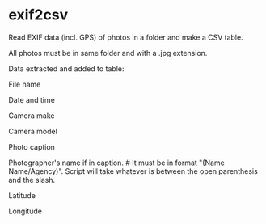 exif2csv
========

Read EXIF data (incl. GPS) of photos in a folder and make a CSV table.

All photos must be in same folder and with a .jpg extension.

Data extracted and added to table:

File name

Date and time

Camera make

Camera model

Photo caption

Photographer's name if in caption. # It must be in format "(Name Name/Agency)". Script will take whatever is between the open parenthesis and the slash.

Latitude

Longitude
